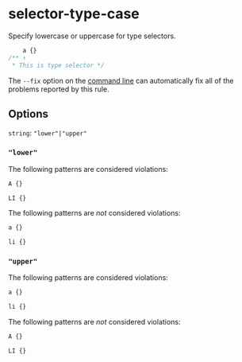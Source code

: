 # selector-type-case

Specify lowercase or uppercase for type selectors.

```css
    a {}
/** ↑
 * This is type selector */
```

The `--fix` option on the [command line](../../../docs/user-guide/cli.md#autofixing-errors) can automatically fix all of the problems reported by this rule.

## Options

`string`: `"lower"|"upper"`

### `"lower"`

The following patterns are considered violations:

```css
A {}
```

```css
LI {}
```

The following patterns are *not* considered violations:

```css
a {}
```

```css
li {}
```

### `"upper"`

The following patterns are considered violations:

```css
a {}
```

```css
li {}
```

The following patterns are *not* considered violations:

```css
A {}
```

```css
LI {}
```
